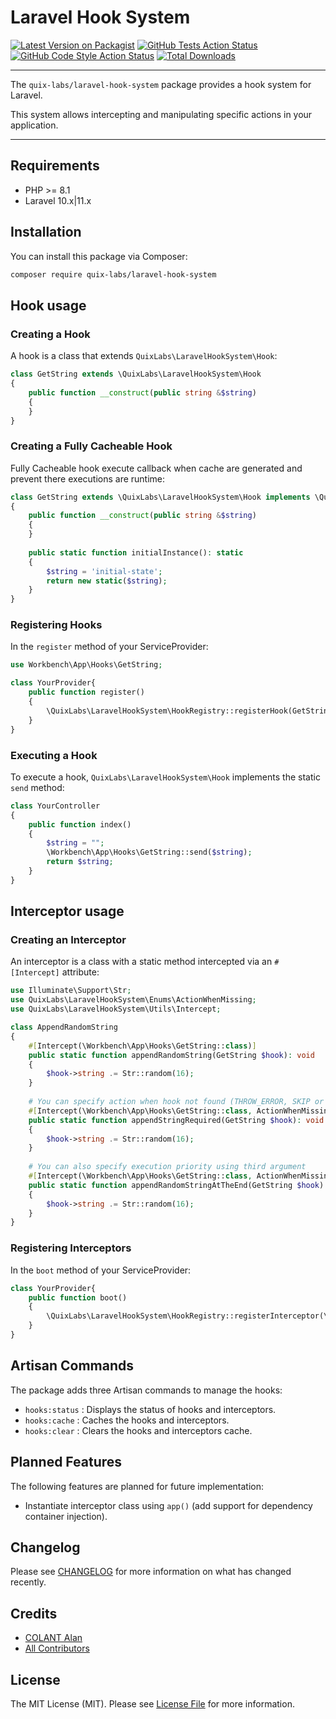 # Laravel Hook System

[![Latest Version on Packagist](https://img.shields.io/packagist/v/quix-labs/laravel-hook-system.svg?style=flat-square)](https://packagist.org/packages/quix-labs/laravel-hook-system)
[![GitHub Tests Action Status](https://img.shields.io/github/actions/workflow/status/quix-labs/laravel-hook-system/run-tests.yml?branch=main&label=tests&style=flat-square)](https://github.com/quix-labs/laravel-hook-system/actions?query=workflow%3Arun-tests+branch%3Amain)
[![GitHub Code Style Action Status](https://img.shields.io/github/actions/workflow/status/quix-labs/laravel-hook-system/fix-php-code-style-issues.yml?branch=main&label=code%20style&style=flat-square)](https://github.com/quix-labs/laravel-hook-system/actions?query=workflow%3A"Fix+PHP+code+style+issues"+branch%3Amain)
[![Total Downloads](https://img.shields.io/packagist/dt/quix-labs/laravel-hook-system.svg?style=flat-square)](https://packagist.org/packages/quix-labs/laravel-hook-system)
___
The `quix-labs/laravel-hook-system` package provides a hook system for Laravel.

This system allows intercepting and manipulating specific actions in your application.
___

## Requirements

* PHP >= 8.1
* Laravel 10.x|11.x

## Installation

You can install this package via Composer:

```bash
composer require quix-labs/laravel-hook-system
```

## Hook usage

### Creating a Hook

A hook is a class that extends `QuixLabs\LaravelHookSystem\Hook`:

```php
class GetString extends \QuixLabs\LaravelHookSystem\Hook
{
    public function __construct(public string &$string)
    {
    }
}
```

### Creating a Fully Cacheable Hook

Fully Cacheable hook execute callback when cache are generated and prevent there executions are runtime:

```php
class GetString extends \QuixLabs\LaravelHookSystem\Hook implements \QuixLabs\LaravelHookSystem\Interfaces\FullyCacheable
{
    public function __construct(public string &$string)
    {
    }
    
    public static function initialInstance(): static
    {
        $string = 'initial-state';
        return new static($string);
    }
}
```

### Registering Hooks

In the `register` method of your ServiceProvider:

```php
use Workbench\App\Hooks\GetString;

class YourProvider{
    public function register()
    {
        \QuixLabs\LaravelHookSystem\HookRegistry::registerHook(GetString::class);
    }
}

```

### Executing a Hook

To execute a hook, `QuixLabs\LaravelHookSystem\Hook` implements the static `send` method:

```php
class YourController
{
    public function index()
    {
        $string = "";
        \Workbench\App\Hooks\GetString::send($string);
        return $string;
    }
}
```

## Interceptor usage

### Creating an Interceptor

An interceptor is a class with a static method intercepted via an `#[Intercept]` attribute:

```php
use Illuminate\Support\Str;
use QuixLabs\LaravelHookSystem\Enums\ActionWhenMissing;
use QuixLabs\LaravelHookSystem\Utils\Intercept;

class AppendRandomString
{
    #[Intercept(\Workbench\App\Hooks\GetString::class)]
    public static function appendRandomString(GetString $hook): void
    {
        $hook->string .= Str::random(16);
    }
    
    # You can specify action when hook not found (THROW_ERROR, SKIP or REGISTER_HOOK)
    #[Intercept(\Workbench\App\Hooks\GetString::class, ActionWhenMissing::THROW_ERROR)]
    public static function appendStringRequired(GetString $hook): void
    {
        $hook->string .= Str::random(16);
    }
    
    # You can also specify execution priority using third argument
    #[Intercept(\Workbench\App\Hooks\GetString::class, ActionWhenMissing::SKIP, 100)]
    public static function appendRandomStringAtTheEnd(GetString $hook): void
    {
        $hook->string .= Str::random(16);
    }
}
```

### Registering Interceptors

In the `boot` method of your ServiceProvider:

```php
class YourProvider{
    public function boot()
    {
        \QuixLabs\LaravelHookSystem\HookRegistry::registerInterceptor(\App\Interceptors\AppendRandomString::class);
    }
}
```

## Artisan Commands

The package adds three Artisan commands to manage the hooks:

* `hooks:status` :  Displays the status of hooks and interceptors.
* `hooks:cache` : Caches the hooks and interceptors.
* `hooks:clear` : Clears the hooks and interceptors cache.

## Planned Features

The following features are planned for future implementation:

- Instantiate interceptor class using `app()` (add support for dependency container injection).

## Changelog

Please see [CHANGELOG](CHANGELOG.md) for more information on what has changed recently.

## Credits

- [COLANT Alan](https://github.com/alancolant)
- [All Contributors](../../contributors)

## License

The MIT License (MIT). Please see [License File](LICENSE.md) for more information.
